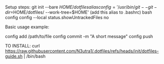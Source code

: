 Setup steps:
git init --bare $HOME/dotfiles
alias config='/usr/bin/git --git-dir=$HOME/dotfiles/ --work-tree=$HOME' (add this alias to .bashrc)
bash
config config --local status.showUntrackedFiles no

Basic usage example:

config add /path/to/file
config commit -m "A short message"
config push

TO INSTALL:
curl https://raw.githubusercontent.com/N3utra1/.dotfiles/refs/heads/init/dotfiles-guide.sh | /bin/bash
